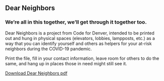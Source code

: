 ## Dear Neighbors

### We’re all in this together, we’ll get through it together too.

Dear Neighbors is a project from Code for Denver, intended to be printed out and hung in physical spaces (elevators, lobbies, lampposts, etc.) as a way that you can identify yourself and others as helpers for your at-risk neighbors during the COVID-19 pandemic. 

Print the file, fill in your contact information, leave room for others to do the same, and hang up in places those in need might still see it. 

[Download Dear Neighbors pdf](url)
